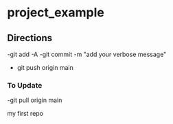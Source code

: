 # project_example

## Directions
-git add -A
-git commit -m "add your verbose message"
- git push origin main
### To Update

-git pull origin main

my first repo
